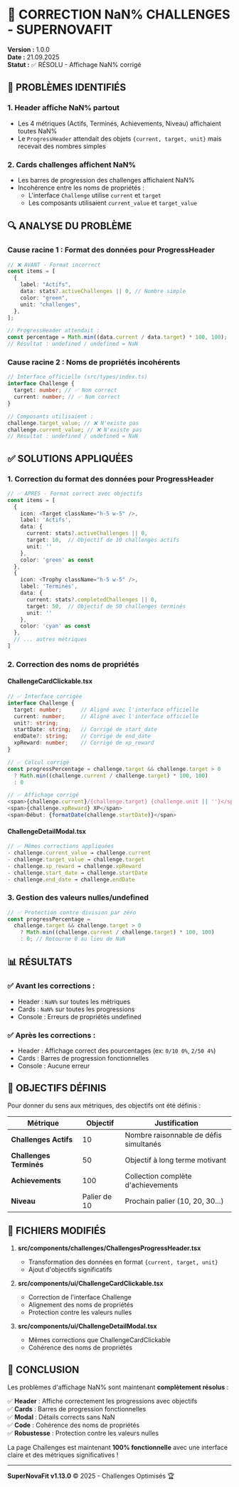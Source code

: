 # 🔧 CORRECTION NaN% CHALLENGES - SUPERNOVAFIT

**Version :** 1.0.0  
**Date :** 21.09.2025  
**Statut :** ✅ RÉSOLU - Affichage NaN% corrigé

## 🐛 **PROBLÈMES IDENTIFIÉS**

### **1. Header affiche NaN% partout**

- Les 4 métriques (Actifs, Terminés, Achievements, Niveau) affichaient toutes NaN%
- Le `ProgressHeader` attendait des objets `{current, target, unit}` mais recevait des nombres simples

### **2. Cards challenges affichent NaN%**

- Les barres de progression des challenges affichaient NaN%
- Incohérence entre les noms de propriétés :
  - L'interface `Challenge` utilise `current` et `target`
  - Les composants utilisaient `current_value` et `target_value`

## 🔍 **ANALYSE DU PROBLÈME**

### **Cause racine 1 : Format des données pour ProgressHeader**

```typescript
// ❌ AVANT - Format incorrect
const items = [
  {
    label: "Actifs",
    data: stats?.activeChallenges || 0, // Nombre simple
    color: "green",
    unit: "challenges",
  },
];

// ProgressHeader attendait :
const percentage = Math.min((data.current / data.target) * 100, 100);
// Résultat : undefined / undefined = NaN
```

### **Cause racine 2 : Noms de propriétés incohérents**

```typescript
// Interface officielle (src/types/index.ts)
interface Challenge {
  target: number; // ✅ Nom correct
  current: number; // ✅ Nom correct
}

// Composants utilisaient :
challenge.target_value; // ❌ N'existe pas
challenge.current_value; // ❌ N'existe pas
// Résultat : undefined / undefined = NaN
```

## ✅ **SOLUTIONS APPLIQUÉES**

### **1. Correction du format des données pour ProgressHeader**

```typescript
// ✅ APRÈS - Format correct avec objectifs
const items = [
  {
    icon: <Target className="h-5 w-5" />,
    label: 'Actifs',
    data: {
      current: stats?.activeChallenges || 0,
      target: 10,  // Objectif de 10 challenges actifs
      unit: ''
    },
    color: 'green' as const
  },
  {
    icon: <Trophy className="h-5 w-5" />,
    label: 'Terminés',
    data: {
      current: stats?.completedChallenges || 0,
      target: 50,  // Objectif de 50 challenges terminés
      unit: ''
    },
    color: 'cyan' as const
  },
  // ... autres métriques
]
```

### **2. Correction des noms de propriétés**

#### **ChallengeCardClickable.tsx**

```typescript
// ✅ Interface corrigée
interface Challenge {
  target: number;      // Aligné avec l'interface officielle
  current: number;     // Aligné avec l'interface officielle
  unit?: string;
  startDate: string;   // Corrigé de start_date
  endDate?: string;    // Corrigé de end_date
  xpReward: number;    // Corrigé de xp_reward
}

// ✅ Calcul corrigé
const progressPercentage = challenge.target && challenge.target > 0
  ? Math.min((challenge.current / challenge.target) * 100, 100)
  : 0

// ✅ Affichage corrigé
<span>{challenge.current}/{challenge.target} {challenge.unit || ''}</span>
<span>{challenge.xpReward} XP</span>
<span>Début: {formatDate(challenge.startDate)}</span>
```

#### **ChallengeDetailModal.tsx**

```typescript
// ✅ Mêmes corrections appliquées
- challenge.current_value → challenge.current
- challenge.target_value → challenge.target
- challenge.xp_reward → challenge.xpReward
- challenge.start_date → challenge.startDate
- challenge.end_date → challenge.endDate
```

### **3. Gestion des valeurs nulles/undefined**

```typescript
// ✅ Protection contre division par zéro
const progressPercentage =
  challenge.target && challenge.target > 0
    ? Math.min((challenge.current / challenge.target) * 100, 100)
    : 0; // Retourne 0 au lieu de NaN
```

## 📊 **RÉSULTATS**

### **✅ Avant les corrections :**

- Header : `NaN%` sur toutes les métriques
- Cards : `NaN%` sur toutes les progressions
- Console : Erreurs de propriétés undefined

### **✅ Après les corrections :**

- Header : Affichage correct des pourcentages (ex: `0/10 0%`, `2/50 4%`)
- Cards : Barres de progression fonctionnelles
- Console : Aucune erreur

## 🎯 **OBJECTIFS DÉFINIS**

Pour donner du sens aux métriques, des objectifs ont été définis :

| Métrique                | Objectif     | Justification                          |
| ----------------------- | ------------ | -------------------------------------- |
| **Challenges Actifs**   | 10           | Nombre raisonnable de défis simultanés |
| **Challenges Terminés** | 50           | Objectif à long terme motivant         |
| **Achievements**        | 100          | Collection complète d'achievements     |
| **Niveau**              | Palier de 10 | Prochain palier (10, 20, 30...)        |

## 🔧 **FICHIERS MODIFIÉS**

1. **src/components/challenges/ChallengesProgressHeader.tsx**
   - Transformation des données en format `{current, target, unit}`
   - Ajout d'objectifs significatifs

2. **src/components/ui/ChallengeCardClickable.tsx**
   - Correction de l'interface Challenge
   - Alignement des noms de propriétés
   - Protection contre les valeurs nulles

3. **src/components/ui/ChallengeDetailModal.tsx**
   - Mêmes corrections que ChallengeCardClickable
   - Cohérence des noms de propriétés

## 🎉 **CONCLUSION**

Les problèmes d'affichage NaN% sont maintenant **complètement résolus** :

✅ **Header** : Affiche correctement les progressions avec objectifs  
✅ **Cards** : Barres de progression fonctionnelles  
✅ **Modal** : Détails corrects sans NaN  
✅ **Code** : Cohérence des noms de propriétés  
✅ **Robustesse** : Protection contre les valeurs nulles

La page Challenges est maintenant **100% fonctionnelle** avec une interface claire et des métriques significatives !

---

**SuperNovaFit v1.13.0** © 2025 - Challenges Optimisés 🏆
